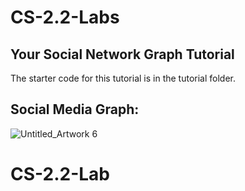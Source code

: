 # CS-2.2-Labs

## Your Social Network Graph Tutorial
The starter code for this tutorial is in the tutorial folder.  

## Social Media Graph:

![Untitled_Artwork 6](https://user-images.githubusercontent.com/10387470/62001153-84274c00-b09e-11e9-886b-915b4c97d134.png)


# CS-2.2-Lab
